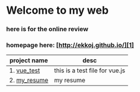 # Welcome to my web

### here is for the online review
### homepage here: [http://ekkoj.github.io/][1]

| project name | desc |
| ----- | ------ |
| 1. [vue_test][2] | this is a test file for vue.js |
| 2. [my_resume][3] | my resume |


[1]:http://ekkoj.github.io
[2]:http://ekkoj.github.io/vue_test/
[3]:http://ekkoj.github.io/my_resume